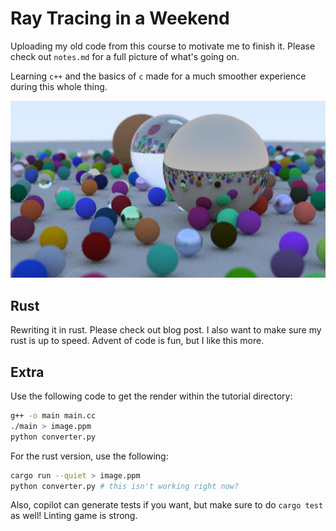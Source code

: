 # Ray Tracing in a Weekend

Uploading my old code from this course to motivate me to finish it. Please check out `notes.md` for a full picture of what's going on.

Learning `c++` and the basics of `c` made for a much smoother experience during this whole thing.

![render](image.jpg)

## Rust

Rewriting it in rust. Please check out blog post.  I also want to make sure my rust is up to speed. Advent of code is fun, but I like this more.

## Extra

Use the following code to get the render within the tutorial directory:

```bash
g++ -o main main.cc
./main > image.ppm
python converter.py
```

For the rust version, use the following:

```bash
cargo run --quiet > image.ppm
python converter.py # this isn't working right now?
```

Also, copilot can generate tests if you want, but make sure to do `cargo test` as well! Linting game is strong.
